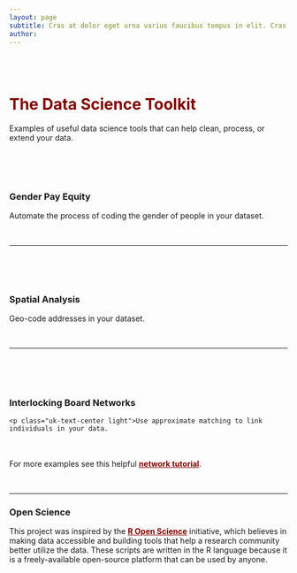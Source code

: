 ```yaml
---
layout: page
subtitle: Cras at dolor eget urna varius faucibus tempus in elit. Cras a dui imperdiet, tempus metus quis, pharetra turpis.
author:
---
```




<style>
a{
    color: maroon;
    text-decoration: underline;
    # text-transform: uppercase;
    font-weight: bold;
} 
</style> 


<br>
<br>


<h1 class="uk-text-center" style="color:maroon;">The Data Science Toolkit</h1>
<p class="uk-text-center">Examples of useful data science tools that can help clean, process, or extend your data.</p> 


<br>
<br>







 <div class="uk-section uk-text-center">
   <a href="https://lecy.github.io/arnova-2017-workshop/workshop/coding_gender.html#">
   <h1 class="uk-center" style="color:maroon;"><i data-uk-icon="icon: user; ratio: 5" class=""></i></h1></a>
   <h3 class="uk-center">Gender Pay Equity</h3>

   <p class="uk-text-center light">Automate the process of coding the gender of people in your dataset.</p>
</div>

<br> 

------------------------------------------------------------------   
 






<br>
<br>



 <div class="uk-section uk-text-center">
  
   <a href="https://lecy.github.io/arnova-2017-workshop/workshop/spatial_example.html#">
   <h1 class="uk-center" style="color:maroon;"><i data-uk-icon="icon: location; ratio: 5" class=""></i></h1></a>
   <h3 class="center">Spatial Analysis</h3>
   <p class="uk-text-center light">Geo-code addresses in your dataset.</p>

</div>

<br> 

-----------------------------------------   




<br>
<br>




 <div class="uk-section uk-text-center">

   <a href="https://lecy.github.io/arnova-2017-workshop/workshop/board_networks.html#">
   <h1 class="uk-center" style="color:maroon;"><i data-uk-icon="icon: link; ratio: 5" class=""></i></h1></a>
   <h3 class="center">Interlocking Board Networks</h3>

    <p class="uk-text-center light">Use approximate matching to link individuals in your data.
   
   <br><br>For more examples see this helpful <a href="http://kateto.net/networks-r-igraph">network tutorial</a>. </p>

</div>



<br>

------------------------------------------------------------------ 






### Open Science

This project was inspired by the [R Open Science](https://ropensci.org/) initiative, which believes in making data accessible and building tools that help a research community better utilize the data. These scripts are written in the R language because it is a freely-available open-source platform that can be used by anyone. 
